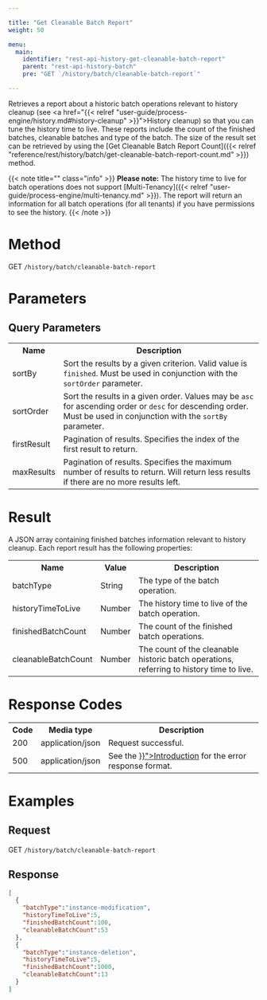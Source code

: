 ```yaml
---

title: "Get Cleanable Batch Report"
weight: 50

menu:
  main:
    identifier: "rest-api-history-get-cleanable-batch-report"
    parent: "rest-api-history-batch"
    pre: "GET `/history/batch/cleanable-batch-report`"

---
```


Retrieves a report about a historic batch operations relevant to history cleanup (see <a href="{{< relref "user-guide/process-engine/history.md#history-cleanup" >}}">History cleanup</a>) so that you can tune the history time to live.
These reports include the count of the finished batches, cleanable batches and type of the batch.
The size of the result set can be retrieved by using the [Get Cleanable Batch Report Count]({{< relref "reference/rest/history/batch/get-cleanable-batch-report-count.md" >}}) method.

{{< note title="" class="info" >}}
  **Please note:**
  The history time to live for batch operations does not support [Multi-Tenancy]({{< relref "user-guide/process-engine/multi-tenancy.md" >}}).
The report will return an information for all batch operations (for all tenants) if you have permissions to see the history.
{{< /note >}}

# Method

GET `/history/batch/cleanable-batch-report`

# Parameters

## Query Parameters

<table class="table table-striped">
  <tr>
    <th>Name</th>
    <th>Description</th>
  </tr>
  <tr>
    <td>sortBy</td>
    <td>Sort the results by a given criterion. Valid value is <code>finished</code>.
    Must be used in conjunction with the <code>sortOrder</code> parameter.</td>
  </tr>
  <tr>
    <td>sortOrder</td>
    <td>Sort the results in a given order. Values may be <code>asc</code> for ascending order or <code>desc</code> for descending order.
    Must be used in conjunction with the <code>sortBy</code> parameter.</td>
  </tr>
  <tr>
    <td>firstResult</td>
    <td>Pagination of results. Specifies the index of the first result to return.</td>
  </tr>
  <tr>
    <td>maxResults</td>
    <td>Pagination of results. Specifies the maximum number of results to return. Will return less results if there are no more results left.</td>
  </tr>
</table>


# Result

A JSON array containing finished batches information relevant to history cleanup. Each report result has the following properties:

<table class="table table-striped">
  <tr>
    <th>Name</th>
    <th>Value</th>
    <th>Description</th>
  </tr>
  <tr>
    <td>batchType</td>
    <td>String</td>
    <td>The type of the batch operation.</td>
  </tr>
  <tr>
    <td>historyTimeToLive</td>
    <td>Number</td>
    <td>The history time to live of the batch operation.</td>
  </tr>
  <tr>
    <td>finishedBatchCount</td>
    <td>Number</td>
    <td>The count of the finished batch operations.</td>
  </tr>
  <tr>
    <td>cleanableBatchCount</td>
    <td>Number</td>
    <td>The count of the cleanable historic batch operations, referring to history time to live.</td>
  </tr>
</table>


# Response Codes

<table class="table table-striped">
  <tr>
    <th>Code</th>
    <th>Media type</th>
    <th>Description</th>
  </tr>
  <tr>
    <td>200</td>
    <td>application/json</td>
    <td>Request successful.</td>
  </tr>
  <tr>
    <td>500</td>
    <td>application/json</td>
    <td>See the <a href="{{< relref "reference/rest/overview/_index.md#error-handling" >}}">Introduction</a> for the error response format.</td>
  </tr>
</table>

# Examples

## Request

GET `/history/batch/cleanable-batch-report`

## Response

```json
[
  {
    "batchType":"instance-modification",
    "historyTimeToLive":5,
    "finishedBatchCount":100,
    "cleanableBatchCount":53
  },
  {
    "batchType":"instance-deletion",
    "historyTimeToLive":5,
    "finishedBatchCount":1000,
    "cleanableBatchCount":13
  }
]
```
